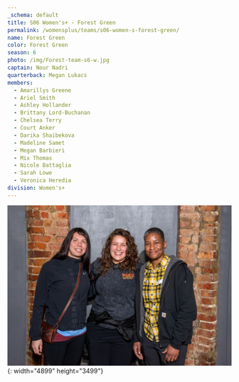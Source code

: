 ```yaml
---
_schema: default
title: S06 Women's+ - Forest Green
permalink: /womensplus/teams/s06-women-s-forest-green/
name: Forest Green
color: Forest Green
season: 6
photo: /img/Forest-team-s6-w.jpg
captain: Nour Nadri
quarterback: Megan Lukacs
members:
  - Amarillys Greene
  - Ariel Smith
  - Ashley Hollander
  - Brittany Lord-Buchanan
  - Chelsea Terry
  - Court Anker
  - Darika Shaibekova
  - Madeline Samet
  - Megan Barbieri
  - Mix Thomas
  - Nicole Battaglia
  - Sarah Lowe
  - Veronica Heredia
division: Women's+
---
```

![](/img/da2-7095.jpg){: width="4899" height="3499"}